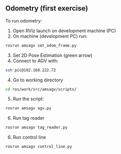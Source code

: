 ## Odometry (first exercise)
To run odometry:


1. Open RViz launch on development machine (PC)
2. On machine (development PC) run: 

```bash
rosrun amsagv set_odom_frame.py 
``` 
3. Set 2D Pose Estimation (green arrow)
4. Connect to AGV with:
```bash
ssh pic@192.168.222.72
```
4. Go to working directory
```bash
cd ros/work/src/amsagv/scripts/
 ```
 5. Run the script:
 ```bash
rosrun amsagv agv.py
 ```

6. Run tag reader
```bash
rosrun amsagv tag_reader.py
```
6. Run control line
```bash
rosrun amsagv control_line.py
```